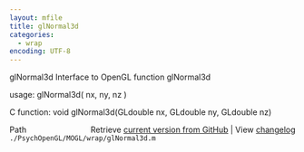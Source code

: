 ```yaml
---
layout: mfile
title: glNormal3d
categories:
  - wrap
encoding: UTF-8
---
```


glNormal3d  Interface to OpenGL function glNormal3d

usage:  glNormal3d\( nx, ny, nz \)

C function:  void glNormal3d\(GLdouble nx, GLdouble ny, GLdouble nz\)


<div class="code_header" style="text-align:right;">
  <span style="float:left;">Path&nbsp;&nbsp;</span> <span class="counter">Retrieve <a href=
  "https://raw.github.com/Psychtoolbox-3/Psychtoolbox-3/beta/./PsychOpenGL/MOGL/wrap/glNormal3d.m">current version from GitHub</a> | View <a href=
  "https://github.com/Psychtoolbox-3/Psychtoolbox-3/commits/beta/./PsychOpenGL/MOGL/wrap/glNormal3d.m">changelog</a></span>
</div>
<div class="code">
  <code>./PsychOpenGL/MOGL/wrap/glNormal3d.m</code>
</div>

